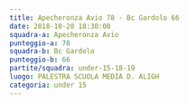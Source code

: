 ```yaml
---
title: Apecheronza Avio 78 - Bc Gardolo 66
date: 2018-10-20 18:30:00
squadra-a: Apecheronza Avio
punteggio-a: 78
squadra-b: Bc Gardolo
punteggio-b: 66
partite/squadra: under-15-18-19
luogo: PALESTRA SCUOLA MEDIA D. ALIGH
categoria: under 15
---
```

